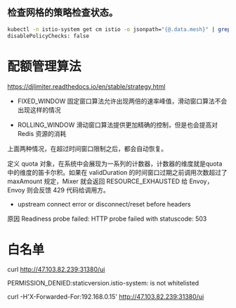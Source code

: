 ## 检查网格的策略检查状态。

```bash
kubectl -n istio-system get cm istio -o jsonpath="{@.data.mesh}" | grep disablePolicyChecks
disablePolicyChecks: false
```

# 配额管理算法

https://djlimiter.readthedocs.io/en/stable/strategy.html

- FIXED_WINDOW
固定窗口算法允许出现两倍的速率峰值，滑动窗口算法不会出现这样的情况

- ROLLING_WINDOW
滑动窗口算法提供更加精确的控制，但是也会提高对Redis 资源的消耗


上面两种情况，在超过时间窗口限制之后，都会自动恢复。



定义 quota 对象，在系统中会展现为一系列的计数器，计数器的维度就是quota 中的维度的笛卡尔积。如果在 validDuration 的时间窗口过期之前调用次数超过了 maxAmount 规定，Mixer 就会返回 RESOURCE_EXHAUSTED 给 Envoy，Envoy 则会反馈 429 代码给调用方。


- upstream connect error or disconnect/reset before headers

原因 Readiness probe failed: HTTP probe failed with statuscode: 503


# 白名单

curl  http://47.103.82.239:31380/ui

PERMISSION_DENIED:staticversion.istio-system:<your mesh source ip> is not whitelisted



curl -H'X-Forwarded-For:192.168.0.15' http://47.103.82.239:31380/ui
